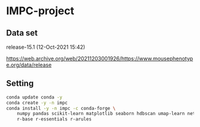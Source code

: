 # IMPC-project
 
## Data set

release-15.1 (12-Oct-2021 15:42)

https://web.archive.org/web/20211203001926/https://www.mousephenotype.org/data/release


## Setting

```bash
conda update conda -y
conda create -y -n impc
conda install -y -n impc -c conda-forge \
    numpy pandas scikit-learn matplotlib seaborn hdbscan umap-learn networkx \
    r-base r-essentials r-arules
```